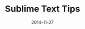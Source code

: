 ---
date: 2014-11-27
published: true
description: "Sublimetexttips.com es un excelente recurso para todos los que usamos Sublime Text para programar, es un newsletters en el cual el curador recopila algunos tips, plugins y temas de Sublime y los comparte semanalmente. 100% Recomendado."
externalLink: http://sublimetexttips.com/
title: Sublime Text Tips
url: /sublime-text-tips/
type: "post"
---
